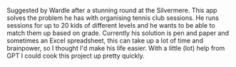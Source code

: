 Suggested by Wardle after a stunning round at the Silvermere. This app solves the problem he has with organising tennis club sessions. He runs sessions for up to 20 kids of different levels and he wants to be able to match them up based on grade. Currently his solution is pen and paper and sometimes an Excel spreadsheet, this can take up a lot of time and brainpower, so I thought I'd make his life easier. With a little (lot) help from GPT I could cook this project up pretty quickly. 
